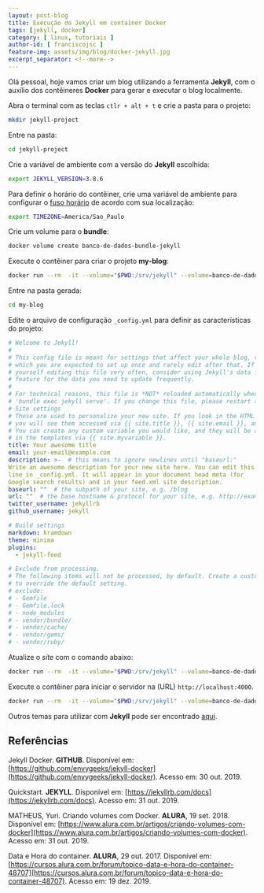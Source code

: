 ```yaml
---
layout: post-blog
title: Execução do Jekyll em container Docker
tags: [jekyll, docker]
category: [ linux, tutoriais ]
author-id: [ franciscojsc ]
feature-img: assets/img/blog/docker-jekyll.jpg
excerpt_separator: <!--more-->
---
```


Olá pessoal, hoje vamos criar um blog utilizando a ferramenta **Jekyll**, com o auxílio dos contêineres **Docker** para gerar e executar o blog localmente.

Abra o terminal com as teclas `ctlr + alt + t`  e crie a pasta para o projeto:
```bash
mkdir jekyll-project
```

Entre na pasta:
```bash
cd jekyll-project
```

Crie a variável de ambiente com a versão do **Jekyll** escolhida:
```bash
export JEKYLL_VERSION=3.8.6
```

Para definir o horário do contêiner, crie uma variável de ambiente para configurar o [fuso horário](https://pt.wikipedia.org/wiki/Fuso_hor%C3%A1rio) de acordo com sua localização:
```bash
export TIMEZONE=America/Sao_Paulo
```

Crie um volume para o **bundle**:
```bash
docker volume create banco-de-dados-bundle-jekyll
```

Execute o contêiner para criar o projeto **my-blog**:
```bash
docker run --rm  -it --volume="$PWD:/srv/jekyll" --volume=banco-de-dados-bundle-jekyll:/usr/local/bundle  -e TZ=$TIMEZONE -e JEKYLL_GID=1000 -e JEKYLL_UID=1000 jekyll/jekyll:$JEKYLL_VERSION jekyll new my-blog
```

Entre na pasta gerada:
```bash
cd my-blog
```

Edite o arquivo de configuração `_config.yml` para definir as características do projeto:
```yaml
# Welcome to Jekyll!
#
# This config file is meant for settings that affect your whole blog, values
# which you are expected to set up once and rarely edit after that. If you find
# yourself editing this file very often, consider using Jekyll's data files
# feature for the data you need to update frequently.
#
# For technical reasons, this file is *NOT* reloaded automatically when you use
# 'bundle exec jekyll serve'. If you change this file, please restart the server process.
# Site settings
# These are used to personalize your new site. If you look in the HTML files,
# you will see them accessed via {{ site.title }}, {{ site.email }}, and so on.
# You can create any custom variable you would like, and they will be accessible
# in the templates via {{ site.myvariable }}.
title: Your awesome title
email: your-email@example.com
description: >-  # this means to ignore newlines until "baseurl:"
Write an awesome description for your new site here. You can edit this
line in _config.yml. It will appear in your document head meta (for
Google search results) and in your feed.xml site description.
baseurl: ""  # the subpath of your site, e.g. /blog
url: ""  # the base hostname & protocol for your site, e.g. http://example.com
twitter_username: jekyllrb
github_username: jekyll

# Build settings
markdown: kramdown
theme: minima
plugins:
  - jekyll-feed

# Exclude from processing.
# The following items will not be processed, by default. Create a custom list
# to override the default setting.
# exclude:
# - Gemfile
# - Gemfile.lock
# - node_modules
# - vendor/bundle/
# - vendor/cache/
# - vendor/gems/
# - vendor/ruby/
```

Atualize o *site* com o comando abaixo:
```bash
docker run --rm  -it --volume="$PWD:/srv/jekyll" --volume=banco-de-dados-bundle-jekyll:/usr/local/bundle -e TZ=$TIMEZONE -e JEKYLL_GID=1000 -e JEKYLL_UID=1000 jekyll/jekyll:$JEKYLL_VERSION jekyll build
```

Execute o contêiner para iniciar o servidor na (URL) `http://localhost:4000`.
```bash
docker run --rm  -it --volume="$PWD:/srv/jekyll" --volume=banco-de-dados-bundle-jekyll:/usr/local/bundle -e TZ=$TIMEZONE -e JEKYLL_GID=1000 -e JEKYLL_UID=1000 -p 4000:4000 jekyll/jekyll:$JEKYLL_VERSION jekyll server
```

Outros temas para utilizar com **Jekyll** pode ser encontrado [aqui](https://rubygems.org/search?utf8=%E2%9C%93&query=jekyll-theme).

## Referências

Jekyll Docker. **GITHUB**. Disponível em: [https://github.com/envygeeks/jekyll-docker](https://github.com/envygeeks/jekyll-docker). Acesso em: 30 out. 2019.  

Quickstart. **JEKYLL**. Disponível em: [https://jekyllrb.com/docs](https://jekyllrb.com/docs). Acesso em: 31 out. 2019.  

MATHEUS, Yuri. Criando volumes com Docker. **ALURA**, 19 set. 2018. Disponível em: [https://www.alura.com.br/artigos/criando-volumes-com-docker](https://www.alura.com.br/artigos/criando-volumes-com-docker).  Acesso em: 31 out. 2019.  

Data e Hora do container. **ALURA**, 29 out. 2017. Disponível em: [https://cursos.alura.com.br/forum/topico-data-e-hora-do-container-48707](https://cursos.alura.com.br/forum/topico-data-e-hora-do-container-48707). Acesso em: 19 dez. 2019.